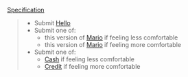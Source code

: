 [Specification](https://cs50.harvard.edu/x/2020/psets/1/)

>* Submit [Hello](pset1/hello)
>* Submit one of:
>   * this version of [Mario](pset1/mario/less) if feeling less comfortable
>   * this version of [Mario](pset1/mario/more) if feeling more comfortable
>* Submit one of:
>   * [Cash](pset1/cash) if feeling less comfortable
>   * [Credit](pset1/credit) if feeling more comfortable

